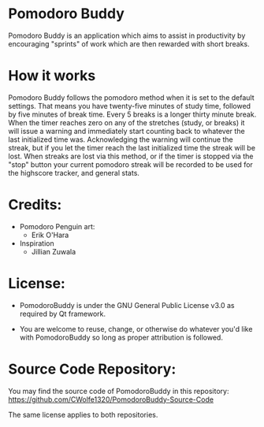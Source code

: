 # Pomodoro Buddy
Pomodoro Buddy is an application which aims to assist in productivity by encouraging "sprints" of work which are then rewarded with short breaks.


# How it works
Pomodoro Buddy follows the pomodoro method when it is set to the default settings. That means you have twenty-five minutes of study time, followed by five minutes of break time.
Every 5 breaks is a longer thirty minute break. When the timer reaches zero on any of the stretches (study, or breaks) it will issue a warning and immediately start counting back to whatever the
last initialized time was. Acknowledging the warning will continue the streak, but if you let the timer reach the last initialized time the streak will be lost. When streaks are
lost via this method, or if the timer is stopped via the "stop" button your current pomodoro streak will be recorded to be used for the highscore tracker, and general stats.


# Credits:
* Pomodoro Penguin art:
  * Erik O'Hara
* Inspiration
  * Jillian Zuwala
  
  
# License:

* PomodoroBuddy is under the GNU General Public License v3.0 as required by Qt framework.

* You are welcome to reuse, change, or otherwise do whatever you'd like with PomodoroBuddy so long as proper attribution is followed.

# Source Code Repository:

You may find the source code of PomodoroBuddy in this repository: https://github.com/CWolfe1320/PomodoroBuddy-Source-Code

The same license applies to both repositories.
